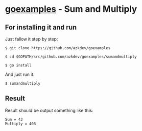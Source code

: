 [goexamples](https://github.com/azkdev/goexamples) - Sum and Multiply
=========================================================================

## For installing it and run

Just fallow it step by step:

```
$ git clone https://github.com/azkdev/goexamples
```
```
$ cd $GOPATH/src/github.com/azkdev/goexamples/sumandmultiply
```
```
$ go install
```

And just run it.

```
$ sumandmultiply
```

## Result

Result should be output something like this:

```
Sum = 43
Multiply = 408
```